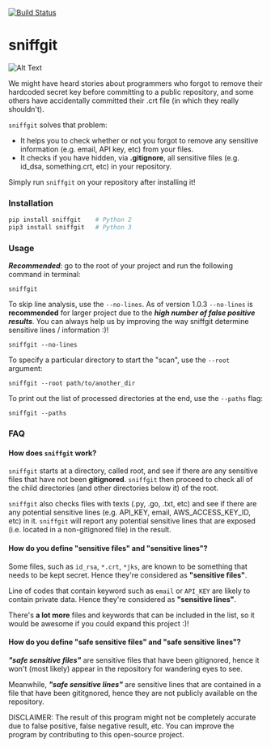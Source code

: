 [![Build Status](https://travis-ci.org/Liandy213/sniffgit.svg?branch=master)](https://travis-ci.org/Liandy213/sniffgit)
# sniffgit
![Alt Text](http://g.recordit.co/Z11yk3wzr9.gif)


We might have heard stories about programmers who forgot to remove their hardcoded
secret key before committing to a public repository, and some others have accidentally
committed their .crt file (in which they really shouldn't).

`sniffgit` solves that problem:
- It helps you to check whether or not you forgot to remove any sensitive
  information (e.g. email, API key, etc) from your files.
- It checks if you have hidden, via **.gitignore**, all sensitive files (e.g.
  id_dsa, something.crt, etc) in your repository.

Simply run `sniffgit` on your repository after installing it!

### Installation
```python
pip install sniffgit    # Python 2
pip3 install sniffgit   # Python 3
```

### Usage
***Recommended***: go to the root of your project and run the following command in terminal:
```
sniffgit
```

To skip line analysis, use the `--no-lines`. As of version 1.0.3 `--no-lines` is **recommended** for larger project due to the ***high number of false positive results***. You can always help us by improving the way
sniffgit determine sensitive lines / information :)!
```
sniffgit --no-lines
```

To specify a particular directory to start the "scan", use the `--root` argument:
```
sniffgit --root path/to/another_dir
```

To print out the list of processed directories at the end, use the `--paths` flag:
```
sniffgit --paths
```

### FAQ
#### How does `sniffgit` work?
`sniffgit` starts at a directory, called root, and see if there are any sensitive
files that have not been **gitignored**. `sniffgit` then proceed to check all of the
child directories (and other directories below it) of the root.

`sniffgit` also checks files with texts (.py, .go, .txt, etc) and see if there are
any potential sensitive lines (e.g. API_KEY, email, AWS_ACCESS_KEY_ID, etc) in it.
`sniffgit` will report any potential sensitive lines that are exposed (i.e. located
in a non-gitignored file) in the result.

#### How do you define "sensitive files" and "sensitive lines"?
Some files, such as `id_rsa`, `*.crt`, `*jks`, are known to be something that
needs to be kept secret. Hence they're considered as **"sensitive files"**.

Line of codes that contain keyword such as `email` or `API_KEY` are likely to
contain private data. Hence they're considered as **"sensitive lines"**.

There's **a lot more** files and keywords that can be included in the list, so
it would be awesome if you could expand this project :)!

#### How do you define "safe sensitive files" and "safe sensitive lines"?
***"safe sensitive files"*** are sensitive files that have been gitignored,
hence it won't (most likely) appear in the repository for wandering eyes to see.

Meanwhile, ***"safe sensitive lines"*** are sensitive lines that are contained
in a file that have been gititgnored, hence they are not publicly available on
the repository.



DISCLAIMER: The result of this program might not be completely accurate due to false positive, false negative result, etc. You can improve the program by contributing to this open-source project.
